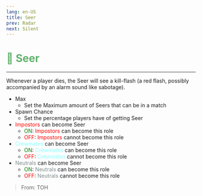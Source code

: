 ```yaml
---
lang: en-US
title: Seer
prev: Radar
next: Silent
---
```


# <font color=#61b26c>🔮 <b>Seer</b></font> <Badge text="Helpful" type="tip" vertical="middle"/>
---

Whenever a player dies, the Seer will see a kill-flash (a red flash, possibly accompanied by an alarm sound like sabotage).
* Max
  * Set the Maximum amount of Seers that can be in a match
* Spawn Chance
  * Set the percentage players have of getting Seer
* <font color=red>Impostors</font> can become Seer
  * <font color=green>ON</font>: <font color=red>Impostors</font> can become this role
  * <font color=red>OFF</font>: <font color=red>Impostors</font> cannot become this role
* <font color=#8cffff>Crewmates</font> can become Seer
  * <font color=green>ON</font>: <font color=#8cffff>Crewmates</font> can become this role
  * <font color=red>OFF</font>: <font color=#8cffff>Crewmates</font> cannot become this role
* <font color=#7f8c8d>Neutrals</font> can become Seer
  * <font color=green>ON</font>: <font color=#7f8c8d>Neutrals</font> can become this role
  * <font color=red>OFF</font>: <font color=#7f8c8d>Neutrals</font> cannot become this role

> From: TOH